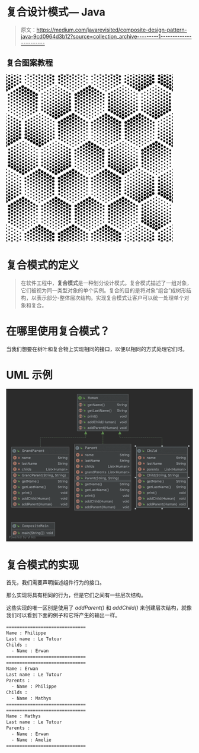 # 复合设计模式— Java

> 原文：<https://medium.com/javarevisited/composite-design-pattern-java-9cd0964d3b12?source=collection_archive---------1----------------------->

## 复合图案教程

![](img/84e993b5a0e16ef1869c1a9657ce87ff.png)

# 复合模式的定义

> 在软件工程中，**复合模式**是一种划分设计模式。复合模式描述了一组对象，它们被视为同一类型对象的单个实例。复合的目的是将对象“组合”成树形结构，以表示部分-整体层次结构。实现复合模式让客户可以统一处理单个对象和复合。

# 在哪里使用复合模式？

当我们想要在树叶和复合物上实现相同的接口，以便以相同的方式处理它们时。

# UML 示例

[![](img/574d0a89e89fa8e047e75332db817515.png)](https://javarevisited.blogspot.com/2018/02/top-5-java-design-pattern-courses-for-developers.html)

# 复合模式的实现

首先，我们需要声明描述组件行为的接口。

那么实现将具有相同的行为，但是它们之间有一些层次结构。

这些实现的唯一区别是使用了 *addParent()* 和 *addChild()* 来创建层次结构，就像我们可以看到下面的例子和它将产生的输出一样。

```
==============================
Name : Philippe
Last name : Le Tutour
Childs :
  - Name : Erwan
==============================
==============================
Name : Erwan
Last name : Le Tutour
Parents :
  - Name : Philippe
Childs :
  - Name : Mathys
==============================
==============================
Name : Mathys
Last name : Le Tutour
Parents :
  - Name : Erwan
  - Name : Amelie
==============================
```